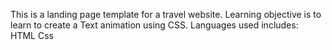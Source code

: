 This is a landing page template for a travel website. 
Learning objective is to  learn to create a Text animation using CSS.
Languages used includes:
HTML
Css
